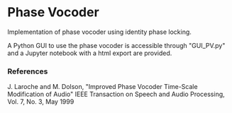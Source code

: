# Phase Vocoder
Implementation of phase vocoder using identity phase locking.

A Python GUI to use the phase vocoder is accessible through "GUI_PV.py" and a Jupyter notebook with a html export are provided.

### References
J. Laroche and M. Dolson, "Improved Phase Vocoder Time-Scale Modification of Audio" IEEE Transaction on Speech and Audio Processing, Vol. 7, No. 3, May 1999
